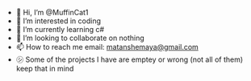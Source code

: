 - 👋 Hi, I’m @MuffinCat1
- 👀 I’m interested in coding
- 🌱 I’m currently learning c#
- 💞️ I’m looking to collaborate on nothing
- 📫 How to reach me email: matanshemaya@gmail.com
- ㋛ Some of the projects I have are emptey or wrong (not all of them) keep that in mind 

<!---
MuffinCat1/MuffinCat1 is a ✨ special ✨ repository because its `README.md` (this file) appears on your GitHub profile.
You can click the Preview link to take a look at your changes.
--->
